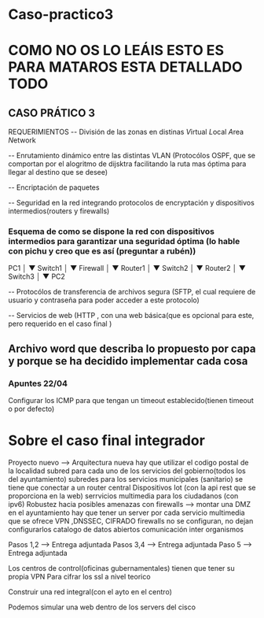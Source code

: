 # Caso-practico3

# COMO NO OS LO LEÁIS ESTO ES PARA MATAROS ESTA DETALLADO TODO

## CASO PRÁTICO 3
REQUERIMIENTOS
-- División de las zonas en distinas *V*irtual *L*ocal *A*rea *N*etwork

-- Enrutamiento dinámico entre las distintas VLAN (Protocólos OSPF, que se comportan por el alogritmo de dijsktra facilitando la ruta mas óptima para llegar al destino que se desee)

-- Encriptación de paquetes

-- Seguridad en la red integrando protocolos de encryptación y dispositivos intermedios(routers y firewalls) 
### Esquema de como se dispone la red con dispositivos intermedios para garantizar una seguridad óptima (lo hable con pichu y creo que es así (preguntar a rubén))
PC1
 │
 ▼
Switch1
 │
 ▼
Firewall
 │
 ▼
Router1
 │
 ▼
Switch2
 │
 ▼
Router2
 │
 ▼
Switch3
 │
 ▼
PC2

-- Protocólos de transferencia de archivos segura (SFTP, el cual requiere de usuario y contraseña para poder acceder a este protocolo)

-- Servicios de web (HTTP , con una web básica(que es opcional para este, pero requerido en el caso final )

## Archivo word que describa lo propuesto por capa y porque se ha decidido implementar cada cosa


### Apuntes 22/04
Configurar los ICMP para que tengan un timeout establecido(tienen timeout o por defecto)

# Sobre el caso final integrador

Proyecto nuevo --> Arquitectura nueva
hay que utilizar el codigo postal de la localidad 
subred para cada uno de los servicios del gobierno(todos los del ayuntamiento) 
subredes para los servicios municipales (sanitario)
se tiene que conectar a un router central
Dispositivos Iot (con la api rest que se proporciona en la web)
serrvicios multimedia para los ciudadanos (con ipv6)
Robustez hacia posibles amenazas con firewalls --> montar una DMZ en el ayuntamiento 
hay que tener un server por cada servicio multimedia que se ofrece 
VPN ,DNSSEC, CIFRADO
firewalls no se configuran, no dejan configurarlos
catalogo de datos abiertos 
comunicación inter organismos 


Pasos 1,2 --> Entrega adjuntada
Pasos 3,4 --> Entrega adjuntada 
Paso 5 --> Entrega adjuntada

Los centros de control(oficinas gubernamentales) tienen que tener su propia VPN 
Para cifrar los ssl a nivel teorico 

Construir una red integral(con el ayto en el centro)


Podemos simular una web dentro de los servers del cisco



